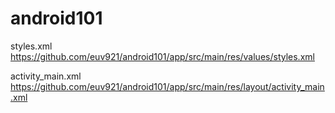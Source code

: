 # android101

styles.xml
https://github.com/euv921/android101/app/src/main/res/values/styles.xml

activity_main.xml
https://github.com/euv921/android101/app/src/main/res/layout/activity_main.xml 

